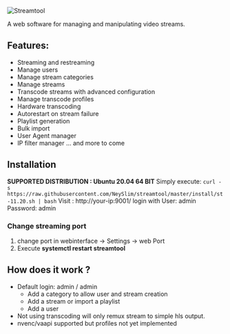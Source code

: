 ![Streamtool](https://github.com/NeySlim/streamtool/raw/master/app/www/img/streamtool.png "Streamtool")

A web software for managing and manipulating video streams.

## Features:
- Streaming and restreaming
- Manage users
- Manage stream categories
- Manage streams 
- Transcode streams with advanced configuration
- Manage transcode profiles
- Hardware transcoding
- Autorestart on stream failure
- Playlist generation
- Bulk import
- User Agent manager
- IP filter manager
... and more to come
 
## Installation
 **SUPPORTED DISTRIBUTION : Ubuntu 20.04 64 BIT**
Simply execute:
`curl -s https://raw.githubusercontent.com/NeySlim/streamtool/master/install/st-11.20.sh | bash`
Visit : http://your-ip:9001/ login with User: admin Password: admin



### Change streaming port
1. change port in webinterface -> Settings -> web Port
2. Execute **systemctl restart streamtool**

## How does it work ?
- Default login: admin / admin
  - Add a category to allow user and stream creation
  - Add a stream or import a playlist
  - Add a user
- Not using transcoding will only remux stream to simple hls output.
- nvenc/vaapi supported but profiles not yet implemented



